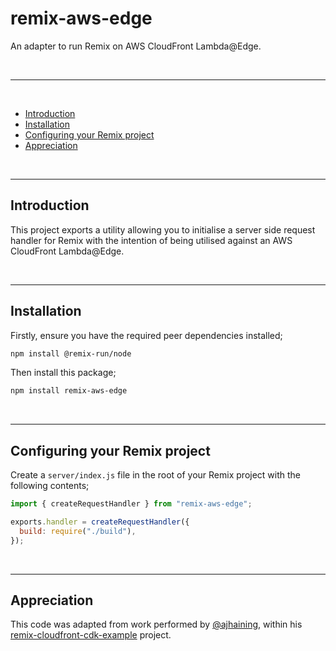 # remix-aws-edge

An adapter to run Remix on AWS CloudFront Lambda@Edge.

&nbsp;

---

&nbsp;

- [Introduction](#introduction)
- [Installation](#installation)
- [Configuring your Remix project](#configuring-your-remix-project)
- [Appreciation](#appreciation)

&nbsp;

---

## Introduction

This project exports a utility allowing you to initialise a server side request handler for Remix with the intention of being utilised against an AWS CloudFront Lambda@Edge.

&nbsp;

---

## Installation

Firstly, ensure you have the required peer dependencies installed;

```bash
npm install @remix-run/node
```

Then install this package;

```bash
npm install remix-aws-edge
```

&nbsp;

---

## Configuring your Remix project

Create a `server/index.js` file in the root of your Remix project with the following contents;

```javascript
import { createRequestHandler } from "remix-aws-edge";

exports.handler = createRequestHandler({
  build: require("./build"),
});
```

&nbsp;

---

## Appreciation

This code was adapted from work performed by [@ajhaining](https://github.com/ajhaining), within his [remix-cloudfront-cdk-example](https://github.com/ajhaining/remix-cloudfront-cdk-example) project.
